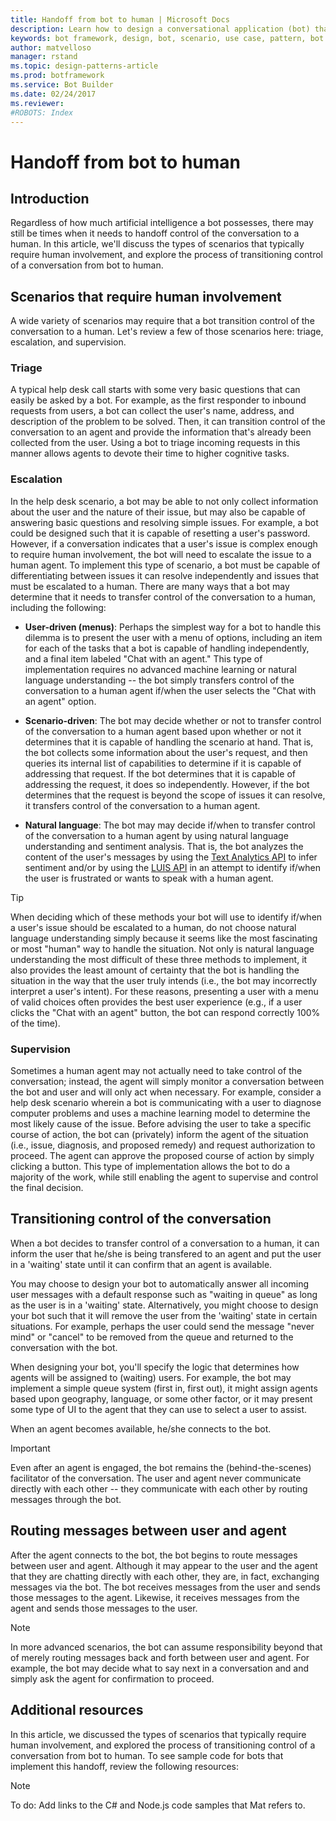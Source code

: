 ```yaml
---
title: Handoff from bot to human | Microsoft Docs
description: Learn how to design a conversational application (bot) that requires handoff from bot to human.
keywords: bot framework, design, bot, scenario, use case, pattern, bot to human, handoff, transition to human
author: matvelloso
manager: rstand
ms.topic: design-patterns-article
ms.prod: botframework
ms.service: Bot Builder
ms.date: 02/24/2017
ms.reviewer:
#ROBOTS: Index
---
```

# Handoff from bot to human

## Introduction

Regardless of how much artificial intelligence a bot possesses, there may still be times when it needs to 
handoff control of the conversation to a human. 
In this article, we'll discuss the types of scenarios that typically require human involvement, 
and explore the process of transitioning control of a conversation from bot to human. 

## Scenarios that require human involvement

A wide variety of scenarios may require that a bot transition control of the conversation to a human. 
Let's review a few of those scenarios here: triage, escalation, and supervision. 

### Triage

A typical help desk call starts with some very basic questions that can easily be asked by a bot. 
For example, as the first responder to inbound requests from users, a bot can 
collect the user's name, address, and description of the problem to be solved. 
Then, it can transition control of the conversation to an agent and provide the information that's already been collected from the user. 
Using a bot to triage incoming requests in this manner allows agents to devote their time to higher cognitive tasks.

### Escalation

In the help desk scenario, a bot may be able to not only collect information about the user and the nature 
of their issue, but may also be capable of answering basic questions and resolving simple issues. 
For example, a bot could be designed such that it is capable of resetting a user's password. 
However, if a conversation indicates that a user's issue is complex enough to require human involvement, 
the bot will need to escalate the issue to a human agent. 
To implement this type of scenario, a bot must be capable of differentiating between issues it can resolve independently 
and issues that must be escalated to a human. 
There are many ways that a bot may determine that it needs to transfer control of the conversation to a human, 
including the following: 

- **User-driven (menus)**: 
Perhaps the simplest way for a bot to handle this dilemma is to present the user with a menu of options, 
including an item for each of the tasks that a bot is capable of handling independently, and 
a final item labeled "Chat with an agent." This type of implementation requires no advanced machine learning or 
natural language understanding -- the bot simply transfers control of the conversation to a human agent if/when 
the user selects the "Chat with an agent" option. 

- **Scenario-driven**: 
The bot may decide whether or not to transfer control of the conversation to a human agent based upon whether 
or not it determines that it is capable of handling the scenario at hand. 
That is, the bot collects some information about the user's request, and then 
queries its internal list of capabilities to determine if it is capable of addressing that request. 
If the bot determines that it is capable of addressing the request, it does so independently. 
However, if the bot determines that the request is beyond the scope of issues it can resolve, 
it transfers control of the conversation to a human agent.

- **Natural language**: 
The bot may may decide if/when to transfer control of the conversation to a human agent by using 
natural language understanding and sentiment analysis. 
That is, the bot analyzes the content of the user's messages 
by using the <a href="https://www.microsoft.com/cognitive-services/en-us/text-analytics-api" target="blank">Text Analytics API</a> 
to infer sentiment 
and/or by using the <a href="https://www.luis.ai" target="_blank">LUIS API</a> 
in an attempt to identify if/when the user is frustrated or wants to speak with a human agent. 

> [!TIP]
> When deciding which of these methods your bot will use to 
> identify if/when a user's issue should be escalated to a human, 
> do not choose natural language understanding simply because it seems like the most fascinating or 
> most "human" way to handle the situation. 
> Not only is natural language understanding the most difficult of these three methods to implement, 
> it also provides the least amount of certainty that the bot is handling the situation in the way that the user truly intends 
> (i.e., the bot may incorrectly interpret a user's intent). 
> For these reasons, presenting a user with a menu of valid choices often provides the best user experience 
> (e.g., if a user clicks the "Chat with an agent" button, the bot can respond correctly 100% of the time). 

### Supervision

Sometimes a human agent may not actually need to take control of the conversation; 
instead, the agent will simply monitor a conversation between the bot and user and will only act when necessary. 
For example, consider a help desk scenario wherein a bot is communicating with a user to diagnose computer problems 
and uses a machine learning model to determine the most likely cause of the issue. 
Before advising the user to take a specific course of action, the bot can (privately) 
inform the agent of the situation (i.e., issue, diagnosis, and proposed remedy) and request 
authorization to proceed. The agent can approve the proposed course of action by simply clicking a button. 
This type of implementation allows the bot to do a majority of the work, while 
still enabling the agent to supervise and control the final decision. 

## Transitioning control of the conversation 

When a bot decides to transfer control of a conversation to a human, 
it can inform the user that he/she is being transfered to an agent 
and put the user in a 'waiting' state until it can confirm that an agent is available. 

You may choose to design your bot to automatically answer all incoming user messages with a default response such as "waiting in queue" 
as long as the user is in a 'waiting' state. 
Alternatively, you might choose to design your bot such that it will remove the user from the 'waiting' state 
in certain situations. For example, perhaps the user could send the message "never mind" or "cancel" to be removed from the 
queue and returned to the conversation with the bot. 

When designing your bot, you'll specify the logic that determines how agents will be assigned to (waiting) users. 
For example, the bot may implement a simple queue system (first in, first out), 
it might assign agents based upon geography, language, or some other factor, 
or it may present some type of UI to the agent that they can use to select a user to assist. 

When an agent becomes available, he/she connects to the bot. 

> [!IMPORTANT]
> Even after an agent is engaged, the bot remains the (behind-the-scenes) facilitator of the conversation. 
> The user and agent never communicate directly with each other -- they communicate with each other by routing messages through the bot. 

## Routing messages between user and agent

After the agent connects to the bot, the bot begins to route messages between user and agent. 
Although it may appear to the user and the agent that they are chatting directly with each other, 
they are, in fact, exchanging messages via the bot. 
The bot receives messages from the user and sends those messages to the agent. 
Likewise, it receives messages from the agent and sends those messages to the user. 

> [!NOTE]
> In more advanced scenarios, the bot can assume responsibility beyond that of merely routing messages 
> back and forth between user and agent. 
> For example, the bot may decide what to say next in a conversation and and simply ask the agent 
> for confirmation to proceed.

## Additional resources

In this article, we discussed the types of scenarios that typically require human involvement, 
and explored the process of transitioning control of a conversation from bot to human. 
To see sample code for bots that implement this handoff, review the following resources: 

> [!NOTE]
> To do: Add links to the C# and Node.js code samples that Mat refers to.